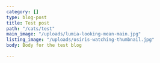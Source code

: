 ```yaml
---
category: []
type: blog-post
title: Test post
path: "/cats/test"
main_image: "/uploads/lumia-looking-mean-main.jpg"
listing_image: "/uploads/osiris-watching-thumbnail.jpg"
body: Body for the test blog

---
```

